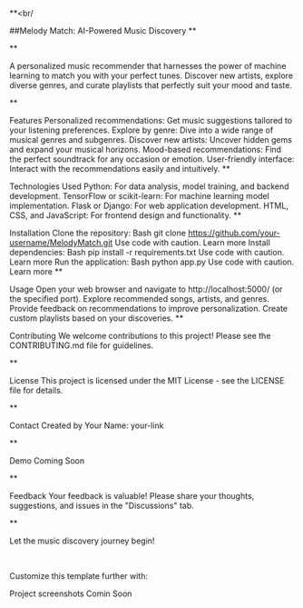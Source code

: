 **<br/

##Melody Match: AI-Powered Music Discovery
**<br/>


**<br/>

A personalized music recommender that harnesses the power of machine learning to match you with your perfect tunes. Discover new artists, explore diverse genres, and curate playlists that perfectly suit your mood and taste.

**<br/>

Features
Personalized recommendations: Get music suggestions tailored to your listening preferences.
Explore by genre: Dive into a wide range of musical genres and subgenres.
Discover new artists: Uncover hidden gems and expand your musical horizons.
Mood-based recommendations: Find the perfect soundtrack for any occasion or emotion.
User-friendly interface: Interact with the recommendations easily and intuitively.
**<br/>

Technologies Used
Python: For data analysis, model training, and backend development.
TensorFlow or scikit-learn: For machine learning model implementation.
Flask or Django: For web application development.
HTML, CSS, and JavaScript: For frontend design and functionality.
**<br/>

Installation
Clone the repository:
Bash
git clone https://github.com/your-username/MelodyMatch.git
Use code with caution. Learn more
Install dependencies:
Bash
pip install -r requirements.txt
Use code with caution. Learn more
Run the application:
Bash
python app.py
Use code with caution. Learn more
**<br/>

Usage
Open your web browser and navigate to http://localhost:5000/ (or the specified port).
Explore recommended songs, artists, and genres.
Provide feedback on recommendations to improve personalization.
Create custom playlists based on your discoveries.
**<br/>

Contributing
We welcome contributions to this project! Please see the CONTRIBUTING.md file for guidelines.

**<br/>

License
This project is licensed under the MIT License - see the LICENSE file for details.

**<br/>

Contact
Created by Your Name: your-link

**<br/>

Demo
Coming Soon

**<br/>

Feedback
Your feedback is valuable! Please share your thoughts, suggestions, and issues in the "Discussions" tab.

**<br/>

Let the music discovery journey begin!

<br/>

Customize this template further with:

Project screenshots
Comin Soon
